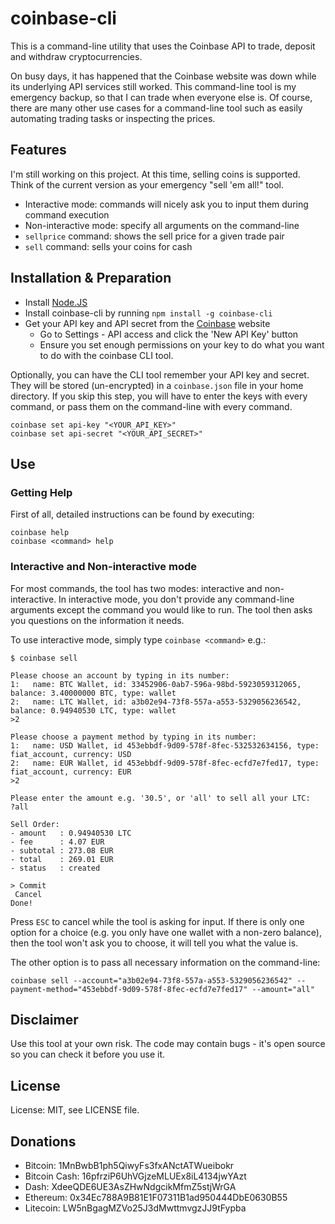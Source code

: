 # coinbase-cli

This is a command-line utility that uses the Coinbase API to trade, deposit and withdraw cryptocurrencies.

On busy days, it has happened that the Coinbase website was down while its underlying API services still worked. This command-line tool
is my emergency backup, so that I can trade when everyone else is. Of course, there are many other use cases for a command-line tool such as
easily automating trading tasks or inspecting the prices.

## Features

I'm still working on this project. At this time, selling coins is supported. Think of the current version as your emergency "sell 'em all!" tool.

* Interactive mode: commands will nicely ask you to input them during command execution
* Non-interactive mode: specify all arguments on the command-line
* `sellprice` command: shows the sell price for a given trade pair
* `sell` command: sells your coins for cash

## Installation & Preparation

* Install [Node.JS](https://nodejs.org)
* Install coinbase-cli by running `npm install -g coinbase-cli`
* Get your API key and API secret from the [Coinbase](https://coinbase.com) website
	* Go to Settings - API access and click the 'New API Key' button
	* Ensure you set enough permissions on your key to do what you want to do with the coinbase CLI tool.

Optionally, you can have the CLI tool remember your API key and secret. They will be stored (un-encrypted) in a `coinbase.json` file in your home directory.
If you skip this step, you will have to enter the keys with every command, or pass them on the command-line with every command.

```shell
coinbase set api-key "<YOUR_API_KEY>"
coinbase set api-secret "<YOUR_API_SECRET>"
```

## Use

### Getting Help

First of all, detailed instructions can be found by executing:

```shell
coinbase help
coinbase <command> help
```

### Interactive and Non-interactive mode

For most commands, the tool has two modes: interactive and non-interactive. In interactive mode, you don't provide any command-line arguments except the command you would like to run. The tool then asks you questions on the information it needs.

To use interactive mode, simply type `coinbase <command>` e.g.:

```shell
$ coinbase sell

Please choose an account by typing in its number:
1:   name: BTC Wallet, id: 33452906-0ab7-596a-98bd-5923059312065, balance: 3.40000000 BTC, type: wallet
2:   name: LTC Wallet, id: a3b02e94-73f8-557a-a553-5329056236542, balance: 0.94940530 LTC, type: wallet
>2

Please choose a payment method by typing in its number:
1:   name: USD Wallet, id 453ebbdf-9d09-578f-8fec-532532634156, type: fiat_account, currency: USD
2:   name: EUR Wallet, id 453ebbdf-9d09-578f-8fec-ecfd7e7fed17, type: fiat_account, currency: EUR
>2

Please enter the amount e.g. '30.5', or 'all' to sell all your LTC:
?all

Sell Order:
- amount   : 0.94940530 LTC
- fee      : 4.07 EUR
- subtotal : 273.08 EUR
- total    : 269.01 EUR
- status   : created

> Commit
 Cancel
Done!
```

Press `ESC` to cancel while the tool is asking for input. If there is only one option for a choice (e.g. you only have one wallet with a non-zero balance), then the tool won't ask you to choose, it will tell you what the value is.

The other option is to pass all necessary information on the command-line:

```shell
coinbase sell --account="a3b02e94-73f8-557a-a553-5329056236542" --payment-method="453ebbdf-9d09-578f-8fec-ecfd7e7fed17" --amount="all"
```

## Disclaimer

Use this tool at your own risk. The code may contain bugs - it's open source so you can check it before you use it.

## License

License: MIT, see LICENSE file.

## Donations

* Bitcoin: 1MnBwbB1ph5QiwyFs3fxANctATWueibokr
* Bitcoin Cash: 16pfrziP6UhVGjzeMLUEx8iL4134jwYAzt
* Dash: XdeeQDE6UE3AsZHwNdgcikMfmZ5stjWrGA
* Ethereum: 0x34Ec788A9B81E1F07311B1ad950444DbE0630B55
* Litecoin: LW5nBgagMZVo25J3dMwttmvgzJJ9tFypba

